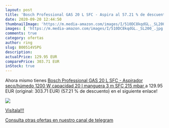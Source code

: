 ```yaml
---
layout: post
title: 'Bosch Professional GAS 20 L SFC - Aspira al 57.21 % de descuento'
date: 2020-09-20 12:44:50
thumbnailImage: 'https://m.media-amazon.com/images/I/510DC8kqdGL._SL200_.jpg'
images: [ 'https://m.media-amazon.com/images/I/510DC8kqdGL._SL200_.jpg' ]
comments: true
category: ofertas
author: ring
slug: B00514VSPG
description:
actualPrice: 129.95 EUR
comparePrice: 303.71 EUR
inStock: true
---
```


Ahora mismo tienes [Bosch Professional GAS 20 L SFC - Aspirador seco/húmedo  1200 W  capacidad 20 l  manguera 3 m  SFC  215 mbar ](https://www.amazon.com/dp/B00514VSPG/?tag=redken08-20) a 129.95 EUR (original: 303.71 EUR) (57.21 %  de descuento) en el siguiente enlace!

[![](https://m.media-amazon.com/images/I/510DC8kqdGL._SL200_.jpg)](https://www.amazon.com/dp/B00514VSPG/?tag=redken08-20)

[Visítala!!!](https://www.amazon.com/dp/B00514VSPG/?tag=redken08-20)

[Consulta otras ofertas en nuestro canal de telegram](https://t.me/s/ofertas25)
